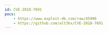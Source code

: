 ```yaml
---
id: CVE-2018-7691
pocs:
    - https://www.exploit-db.com/raw/45990
    - https://github.com/alt3kx/CVE-2018-7691
---
```

